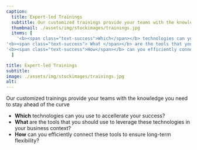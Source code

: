 ```yaml
---
caption:
  title: Expert-led Trainings
  subtitle: Our customized trainings provide your teams with the knowledge you need to stay ahead of the curve
  thumbnail: ./assets/img/stockimages/trainings.jpg
  items: [
    '<b><span class="text-success">Which</span></b> technologies can you use to accellerate your success?',
'<b><span class="text-success"> What </span></b> are the tools that you should use to leverage these technologies in your business context?',
'<b><span class="text-success">How</span></b> can you efficiently connect these tools to ensure long-term flexibility?'
  ]

title: Expert-led Trainings
subtitle: 
image: ./assets/img/stockimages/trainings.jpg
alt: 
---
```


Our customized trainings provide your teams with the knowledge you need to stay ahead of the curve

- <b><span class="text-success">Which</span></b> technologies can you use to accellerate your success?
- <b><span class="text-success"> What </span></b> are the tools that you should use to leverage these technologies in your business context?
- <b><span class="text-success">How</span></b> can you efficiently connect these tools to ensure long-term flexibility?
